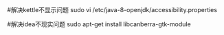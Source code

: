 #解决kettle不显示问题
sudo vi /etc/java-8-openjdk/accessibility.properties

#解决idea不现实问题 
sudo apt-get install libcanberra-gtk-module  
